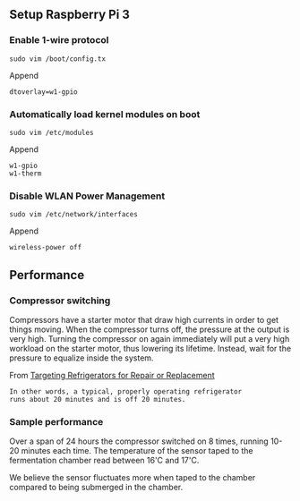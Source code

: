 ## Setup Raspberry Pi 3

### Enable 1-wire protocol

    sudo vim /boot/config.tx

Append

    dtoverlay=w1-gpio

### Automatically load kernel modules on boot

    sudo vim /etc/modules

Append

    w1-gpio
    w1-therm

### Disable WLAN Power Management

    sudo vim /etc/network/interfaces

Append

    wireless-power off

## Performance

### Compressor switching

Compressors have a starter motor that draw high currents in order to get things moving. When the compressor turns off, the pressure at the output is very high. Turning the compressor on again immediately will put a very high workload on the starter motor, thus lowering its lifetime. Instead, wait for the pressure to equalize inside the system.

From [Targeting Refrigerators for Repair or Replacement](http://www.kouba-cavallo.com/art/REFRIG7a.pdf)

    In other words, a typical, properly operating refrigerator
    runs about 20 minutes and is off 20 minutes.

### Sample performance

Over a span of 24 hours the compressor switched on 8 times, running 10-20 minutes each time. The temperature of the sensor taped to the fermentation chamber read between 16'C and 17'C.

We believe the sensor fluctuates more when taped to the chamber compared to being submerged in the chamber.
